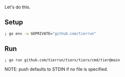 Let's do this.

## Setup

```sh
; go env -w GOPRIVATE="github.com/tierrun"
```


## Run


```sh
; go run github.com/tierrun/tierx/tierx/cmd/tier@main
```

NOTE: push defaults to STDIN if no file is specified.
